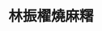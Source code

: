 ---
title: "林振櫂燒麻糬"
description: "林振櫂燒麻糬"
layout: shop
keywords:
  - 美食競賽
  - 台灣美食
  - 美食精選
datePublished: "2025-06-30"
dateModified: "2025-07-05"
city: "台北市"
district: "大同區"
address: "台北市大同區寧夏路97號攤位"
phone: "0936839290"
geo: "25.05598798622284, 121.51532105379347"
google_map: "https://maps.app.goo.gl/vRnxEvs7Fo93i8mB8"
footinder: "https://footinder.com.tw/%E5%8F%B0%E5%8C%97%E5%B8%82%E5%A4%A7%E5%90%8C%E5%8D%80/109440/"
official: "https://www.facebook.com/Mochi097"
award:
  - name: "夜市王"
    year: "2024"
    entries:
      - nightMarket: "寧夏夜市"
        food_type: "甜點"
        rank: "第四名"

---